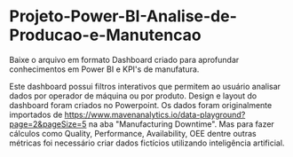 # Projeto-Power-BI-Analise-de-Producao-e-Manutencao
Baixe o arquivo em formato 
Dashboard criado para aprofundar conhecimentos em Power BI e KPI's de manufatura. 

Este dashboard possui filtros interativos que permitem ao usuário analisar dados por operador de máquina ou por produto. 
Design e layout do dashboard foram criados no Powerpoint. 
Os dados foram originalmente importados de https://www.mavenanalytics.io/data-playground?page=2&pageSize=5 na aba "Manufacturing Downtime". Mas para fazer cálculos como Quality, Performance, Availability, OEE dentre outras métricas foi necessário criar dados fictícios utilizando inteligência artificial. 
